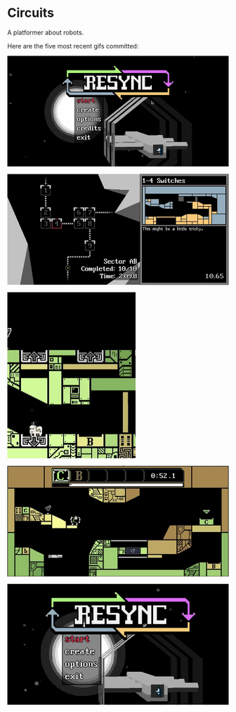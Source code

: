 # Circuits
A platformer about robots.

Here are the five most recent gifs committed:

![121-levels.gif](gifs/121-levels.gif?raw=true "121-levels")

![120-sector-info.gif](gifs/120-sector-info.gif?raw=true "120-sector-info")

![119-tele-effect.gif](gifs/119-tele-effect.gif?raw=true "119-tele-effect")

![118-failure-message.gif](gifs/118-failure-message.gif?raw=true "118-failure-message")

![117-resync.gif](gifs/117-resync.gif?raw=true "117-resync")
